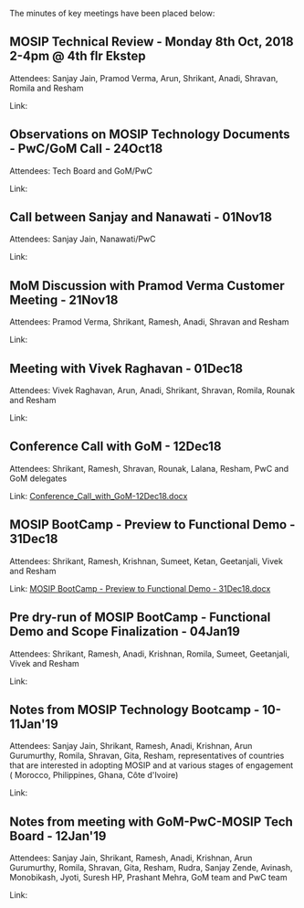 The minutes of key meetings have been placed below:

## MOSIP Technical Review - Monday 8th Oct, 2018 2-4pm @ 4th flr Ekstep
Attendees: Sanjay Jain, Pramod Verma, Arun, Shrikant, Anadi, Shravan, Romila and Resham

Link:

## Observations on MOSIP Technology Documents - PwC/GoM Call - 24Oct18
Attendees: Tech Board and GoM/PwC

Link: 

## Call between Sanjay and Nanawati - 01Nov18
Attendees: Sanjay Jain, Nanawati/PwC

Link: 

## MoM Discussion with Pramod Verma Customer Meeting - 21Nov18
Attendees: Pramod Verma, Shrikant, Ramesh, Anadi, Shravan and Resham

Link:


## Meeting with Vivek Raghavan - 01Dec18
Attendees: Vivek Raghavan, Arun, Anadi, Shrikant, Shravan, Romila, Rounak and Resham

Link:

## Conference Call with GoM - 12Dec18
Attendees: Shrikant, Ramesh, Shravan, Rounak, Lalana, Resham, PwC and GoM delegates

Link: [Conference_Call_with_GoM-12Dec18.docx](_files/Conference_Call_with_GoM-12Dec18.docx)

## MOSIP BootCamp - Preview to Functional Demo - 31Dec18
Attendees: Shrikant, Ramesh, Krishnan, Sumeet, Ketan, Geetanjali, Vivek and Resham

Link: [MOSIP BootCamp - Preview to Functional Demo - 31Dec18.docx](_files/MOSIP_BootCamp-Preview_to_Functional_Demo-31Dec18.docx)

## Pre dry-run of MOSIP BootCamp - Functional Demo and Scope Finalization - 04Jan19
Attendees: Shrikant, Ramesh, Anadi, Krishnan, Romila, Sumeet, Geetanjali, Vivek and Resham

Link: 

## Notes from MOSIP Technology Bootcamp - 10-11Jan'19
Attendees: Sanjay Jain, Shrikant, Ramesh, Anadi, Krishnan, Arun Gurumurthy, Romila, Shravan, Gita, Resham, representatives of countries that are interested in adopting MOSIP and at various stages of engagement ( Morocco, Philippines, Ghana, Côte d'Ivoire)

Link:

## Notes from meeting with GoM-PwC-MOSIP Tech Board - 12Jan'19
Attendees: Sanjay Jain, Shrikant, Ramesh, Anadi, Krishnan, Arun Gurumurthy, Romila, Shravan, Gita, Resham, Rudra, Sanjay Zende, Avinash, Monobikash, Jyoti, Suresh HP, Prashant Mehra, GoM team and PwC team

Link: 
